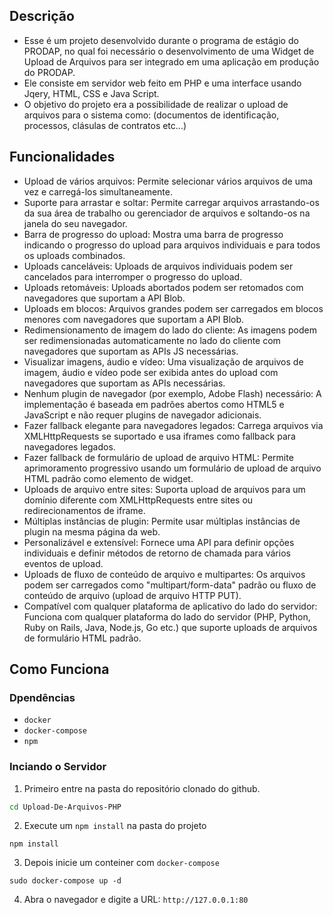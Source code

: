 
## Descrição
- Esse é um projeto desenvolvido durante o programa de estágio do PRODAP, no qual foi necessário o desenvolvimento de uma Widget de Upload de Arquivos para ser integrado em uma aplicação em produção do PRODAP.
- Ele consiste em servidor web feito em PHP e uma interface usando Jqery, HTML, CSS e Java Script.
- O objetivo do projeto era a possibilidade de realizar o upload de arquivos para o sistema como: (documentos de identificação, processos, clásulas de contratos etc...)

## Funcionalidades

- Upload de vários arquivos:
Permite selecionar vários arquivos de uma vez e carregá-los simultaneamente.
- Suporte para arrastar e soltar:
Permite carregar arquivos arrastando-os da sua área de trabalho ou gerenciador de arquivos e soltando-os na janela do seu navegador.
- Barra de progresso do upload:
Mostra uma barra de progresso indicando o progresso do upload para arquivos individuais e para todos os uploads combinados.
- Uploads canceláveis:
Uploads de arquivos individuais podem ser cancelados para interromper o progresso do upload.
- Uploads retomáveis:
Uploads abortados podem ser retomados com navegadores que suportam a API Blob.
- Uploads em blocos:
Arquivos grandes podem ser carregados em blocos menores com navegadores que suportam a API Blob.
- Redimensionamento de imagem do lado do cliente:
As imagens podem ser redimensionadas automaticamente no lado do cliente com navegadores que suportam as APIs JS necessárias.
- Visualizar imagens, áudio e vídeo:
Uma visualização de arquivos de imagem, áudio e vídeo pode ser exibida antes do upload com navegadores que suportam as APIs necessárias.
- Nenhum plugin de navegador (por exemplo, Adobe Flash) necessário:
A implementação é baseada em padrões abertos como HTML5 e JavaScript e não requer plugins de navegador adicionais.
- Fazer fallback elegante para navegadores legados:
Carrega arquivos via XMLHttpRequests se suportado e usa iframes como fallback para navegadores legados.
- Fazer fallback de formulário de upload de arquivo HTML:
Permite aprimoramento progressivo usando um formulário de upload de arquivo HTML padrão como elemento de widget.
- Uploads de arquivo entre sites:
Suporta upload de arquivos para um domínio diferente com XMLHttpRequests entre sites ou redirecionamentos de iframe.
- Múltiplas instâncias de plugin:
Permite usar múltiplas instâncias de plugin na mesma página da web.
- Personalizável e extensível:
Fornece uma API para definir opções individuais e definir métodos de retorno de chamada para vários eventos de upload.
- Uploads de fluxo de conteúdo de arquivo e multipartes:
Os arquivos podem ser carregados como "multipart/form-data" padrão ou fluxo de conteúdo de arquivo (upload de arquivo HTTP PUT).
- Compatível com qualquer plataforma de aplicativo do lado do servidor:
Funciona com qualquer plataforma do lado do servidor (PHP, Python, Ruby on Rails, Java, Node.js, Go etc.) que suporte uploads de arquivos de formulário HTML padrão.

## Como Funciona
### Dpendências
- `docker`
- `docker-compose`
- `npm`
### Inciando o Servidor 
1. Primeiro entre na pasta do repositório clonado do github.
```bash
cd Upload-De-Arquivos-PHP
```
2. Execute um `npm install` na pasta do projeto
```
npm install
```
3. Depois inicie um conteiner com `docker-compose`
```
sudo docker-compose up -d
```
4. Abra o navegador e digite a URL: `http://127.0.0.1:80`
